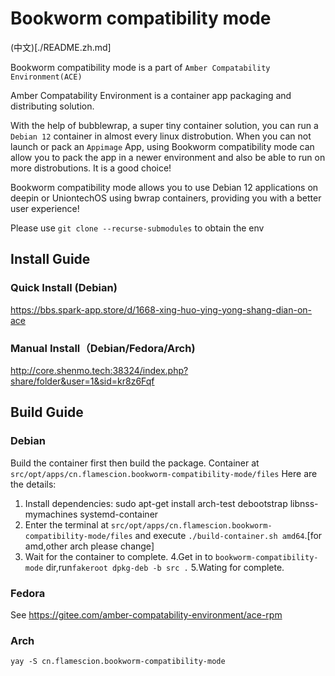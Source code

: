 


# Bookworm compatibility mode

(中文)[./README.zh.md]

Bookworm compatibility mode is a part of `Amber Compatability Environment(ACE)`

Amber Compatability Environment is a container app packaging and distributing solution.

With the help of bubblewrap, a super tiny container solution, you can run a `Debian 12` container in almost every linux distrobution. When you can not launch or pack an `Appimage` App, using Bookworm compatibility mode can allow you to pack the app in a newer environment and also be able to run on more distrobutions. It is a good choice! 

Bookworm compatibility mode allows you to use Debian 12 applications on deepin or UniontechOS using bwrap containers, providing you with a better user experience!

Please use `git clone --recurse-submodules` to obtain the env


## Install Guide


### Quick Install (Debian)

https://bbs.spark-app.store/d/1668-xing-huo-ying-yong-shang-dian-on-ace

### Manual Install（Debian/Fedora/Arch)

http://core.shenmo.tech:38324/index.php?share/folder&user=1&sid=kr8z6Fqf

## Build Guide

### Debian

Build the container first then build the package. Container at `src/opt/apps/cn.flamescion.bookworm-compatibility-mode/files`
Here are the details:
1. Install dependencies: sudo apt-get install arch-test debootstrap libnss-mymachines systemd-container
2. Enter the terminal at `src/opt/apps/cn.flamescion.bookworm-compatibility-mode/files` and execute `./build-container.sh amd64`.[for amd,other arch please change]
3. Wait for the container to complete.
4.Get in to `bookworm-compatibility-mode` dir,run`fakeroot dpkg-deb -b src .`
5.Wating for complete.


### Fedora

See https://gitee.com/amber-compatability-environment/ace-rpm

### Arch

`yay -S cn.flamescion.bookworm-compatibility-mode`
